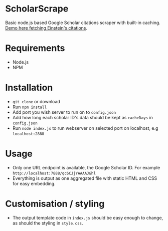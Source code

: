 # ScholarScrape

Basic node.js based Google Scholar citations scraper with built-in caching. [Demo here fetching Einstein's citations](https://scholarscrape.octophindigital.com/qc6CJjYAAAAJ&hl=en).

# Requirements

* Node.js
* NPM

# Installation

* `git clone` or download
* Run `npm install`
* Add port you wish server to run on to `config.json`
* Add how long each scholar ID's data should be kept as `cacheDays` in `config.json`
* Run `node index.js` to run webserver on selected port on localhost, e.g `localhost:2888`

# Usage

* Only one URL endpoint is available, the Google Scholar ID. For example `http://localhost:7888/qc6CJjYAAAAJ&hl`
* Everything is output as one aggregated file with static HTML and CSS for easy embedding.

# Customisation / styling

* The output template code in `index.js` should be easy enough to change, as should the styling in `style.css`.
